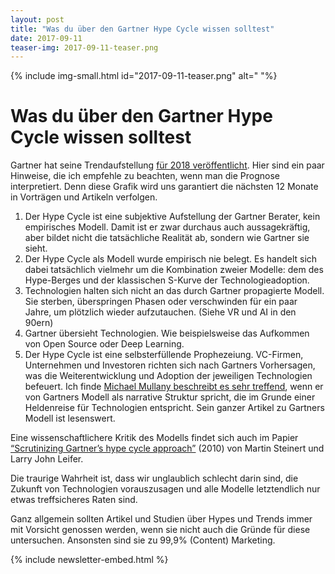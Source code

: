 ```yaml
---
layout: post
title: "Was du über den Gartner Hype Cycle wissen solltest"
date: 2017-09-11
teaser-img: 2017-09-11-teaser.png
---
```


{% include img-small.html id="2017-09-11-teaser.png" alt=" "%}

# Was du über den Gartner Hype Cycle wissen solltest

Gartner hat seine Trendaufstellung [für 2018 veröffentlicht][1]. Hier sind ein paar Hinweise, die ich empfehle zu beachten, wenn man die Prognose interpretiert. Denn diese Grafik wird uns garantiert die nächsten 12 Monate in Vorträgen und Artikeln verfolgen.

1. Der Hype Cycle ist eine subjektive Aufstellung der Gartner Berater, kein empirisches Modell. Damit ist er zwar durchaus auch aussagekräftig, aber bildet nicht die tatsächliche Realität ab, sondern wie Gartner sie sieht.
2. Der Hype Cycle als Modell wurde empirisch nie belegt. Es handelt sich dabei tatsächlich vielmehr um die Kombination zweier Modelle: dem des Hype-Berges und der klassischen S-Kurve der Technologieadoption.
3. Technologien halten sich nicht an das durch Gartner propagierte Modell. Sie sterben, überspringen Phasen oder verschwinden für ein paar Jahre, um plötzlich wieder aufzutauchen. (Siehe VR und AI in den 90ern)
4. Gartner übersieht Technologien. Wie beispielsweise das Aufkommen von Open Source oder Deep Learning.
5. Der Hype Cycle ist eine selbsterfüllende Prophezeiung. VC-Firmen, Unternehmen und Investoren richten sich nach Gartners Vorhersagen, was die Weiterentwicklung und Adoption der jeweiligen Technologien befeuert.
Ich finde [Michael Mullany beschreibt es sehr treffend][2], wenn er von Gartners Modell als narrative Struktur spricht, die im Grunde einer Heldenreise für Technologien entspricht. Sein ganzer Artikel zu Gartners Modell ist lesenswert.

Eine wissenschaftlichere Kritik des Modells findet sich auch im Papier [“Scrutinizing Gartner’s hype cycle approach”][3] (2010) von Martin Steinert und Larry John Leifer.

Die traurige Wahrheit ist, dass wir unglaublich schlecht darin sind, die Zukunft von Technologien vorauszusagen und alle Modelle letztendlich nur etwas treffsicheres Raten sind.

Ganz allgemein sollten Artikel und Studien über Hypes und Trends immer mit Vorsicht genossen werden, wenn sie nicht auch die Gründe für diese untersuchen. Ansonsten sind sie zu 99,9% (Content) Marketing.

{% include newsletter-embed.html %}

[1]:	http://www.gartner.com/smarterwithgartner/top-trends-in-the-gartner-hype-cycle-for-emerging-technologies-2017/
[2]:	https://www.linkedin.com/pulse/8-lessons-from-20-years-hype-cycles-michael-mullany
[3]:	https://www.researchgate.net/publication/224182916_Scrutinizing_Gartner%27s_hype_cycle_approach